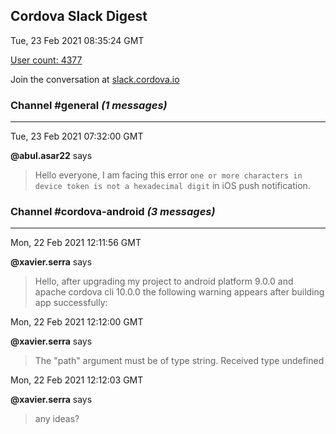 ## Cordova Slack Digest
Tue, 23 Feb 2021 08:35:24 GMT

[User count: 4377](https://cordova.slack.com/)


Join the conversation at [slack.cordova.io](http://slack.cordova.io/)

### __Channel #general__ _(1 messages)_
---

Tue, 23 Feb 2021 07:32:00 GMT

__@abul.asar22__ says 
> Hello everyone, I am facing this error `one or more characters in device token is not a hexadecimal digit` in iOS push notification.
> 

### __Channel #cordova-android__ _(3 messages)_
---

Mon, 22 Feb 2021 12:11:56 GMT

__@xavier.serra__ says 
> Hello, after upgrading my project to android platform 9.0.0 and apache cordova cli 10.0.0 the following warning appears after building app successfully:
> 

Mon, 22 Feb 2021 12:12:00 GMT

__@xavier.serra__ says 
> The "path" argument must be of type string. Received type undefined
> 

Mon, 22 Feb 2021 12:12:03 GMT

__@xavier.serra__ says 
> any ideas?
> 
